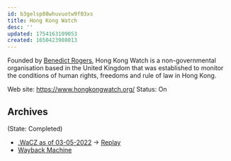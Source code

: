 ```yaml
---
id: b3gelsp88whuvuotw9f03xs
title: Hong Kong Watch
desc: ''
updated: 1754163109053
created: 1650423908013
---
```


Founded by [Benedict Rogers](https://en.wikipedia.org/wiki/Benedict_Rogers), Hong Kong Watch is a non-governmental organisation based in the United Kingdom that was established to monitor the conditions of human rights, freedoms and rule of law in Hong Kong. 

Web site: https://www.hongkongwatch.org/ 
Status: On


## Archives
(State: Completed)

- [.WaCZ as of 03-05-2022](https://bafybeihkns3ujyn3cvhy46yzfirvgsdtpl6bcte75qfwkzgccd7lyaxdee.ipfs.dweb.link/fixtures/hkwatch-05_03_2022.wacz) -> [Replay](https://replayweb.page/?source=https%3A%2F%2Fstorage.googleapis.com%2Fweb-archives%2Farchives%2F72de847d.wacz#view=pages&url=https%3A%2F%2Fwww.hongkongwatch.org%2F&ts=20250802190923)
- [Wayback Machine](https://web.archive.org/web/*/http://www.hongkongwatch.org/)

